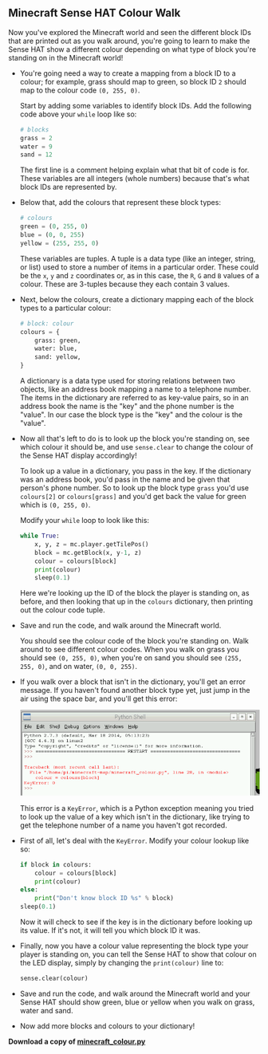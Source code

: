 ## Minecraft Sense HAT Colour Walk

Now you've explored the Minecraft world and seen the different block IDs that are printed out as you walk around, you're going to learn to make the Sense HAT show a different colour depending on what type of block you're standing on in the Minecraft world!

- You're going need a way to create a mapping from a block ID to a colour; for example, grass should map to green, so block ID `2` should map to the colour code `(0, 255, 0)`.

    Start by adding some variables to identify block IDs. Add the following code above your `while` loop like so:

    ```python
    # blocks
    grass = 2
    water = 9
    sand = 12
    ```

    The first line is a comment helping explain what that bit of code is for. These variables are all integers (whole numbers) because that's what block IDs are represented by.

- Below that, add the colours that represent these block types:

    ```python
    # colours
    green = (0, 255, 0)
    blue = (0, 0, 255)
    yellow = (255, 255, 0)
    ```
    These variables are tuples. A tuple is a data type (like an integer, string, or list) used to store a number of items in a particular order. These could be the `x`, `y` and `z` coordinates or, as in this case, the `R`, `G` and `B` values of a colour. These are 3-tuples because they each contain 3 values.

- Next, below the colours, create a dictionary mapping each of the block types to a particular colour:

    ```python
    # block: colour
    colours = {
        grass: green,
        water: blue,
        sand: yellow,
    }
    ```
    A dictionary is a data type used for storing relations between two objects, like an address book mapping a name to a telephone number. The items in the dictionary are referred to as key-value pairs, so in an address book the name is the "key" and the phone number is the "value". In our case the block type is the "key" and the colour is the "value".

- Now all that's left to do is to look up the block you're standing on, see which colour it should be, and use `sense.clear` to change the colour of the Sense HAT display accordingly!

    To look up a value in a dictionary, you pass in the key. If the dictionary was an address book, you'd pass in the name and be given that person's phone number. So to look up the block type `grass` you'd use `colours[2]` or `colours[grass]` and you'd get back the value for green which is `(0, 255, 0)`.

    Modify your `while` loop to look like this:

    ```python
    while True:
        x, y, z = mc.player.getTilePos()
        block = mc.getBlock(x, y-1, z)
        colour = colours[block]
        print(colour)
        sleep(0.1)
    ```
    Here we're looking up the ID of the block the player is standing on, as before, and then looking that up in the `colours` dictionary, then printing out the colour code tuple.

- Save and run the code, and walk around the Minecraft world.

    You should see the colour code of the block you're standing on. Walk around to see different colour codes. When you walk on grass you should see `(0, 255, 0)`, when you're on sand you should see `(255, 255, 0)`, and on water, `(0, 0, 255)`.

- If you walk over a block that isn't in the dictionary, you'll get an error message. If you haven't found another block type yet, just jump in the air using the space bar, and you'll get this error:

    ![Dictionary KeyError](images/dictionary-keyerror.png)

    This error is a `KeyError`, which is a Python exception meaning you tried to look up the value of a key which isn't in the dictionary, like trying to get the telephone number of a name you haven't got recorded.

- First of all, let's deal with the `KeyError`. Modify your colour lookup like so:

    ```python
    if block in colours:
        colour = colours[block]
        print(colour)
    else:
        print("Don't know block ID %s" % block)
    sleep(0.1)
    ```

    Now it will check to see if the key is in the dictionary before looking up its value. If it's not, it will tell you which block ID it was.

- Finally, now you have a colour value representing the block type your player is standing on, you can tell the Sense HAT to show that colour on the LED display, simply by changing the `print(colour)` line to:

    ```python
    sense.clear(colour)
    ```

- Save and run the code, and walk around the Minecraft world and your Sense HAT should show green, blue or yellow when you walk on grass, water and sand.

- Now add more blocks and colours to your dictionary!

**Download a copy of [minecraft_colour.py](resources/minecraft_colour.py)**


